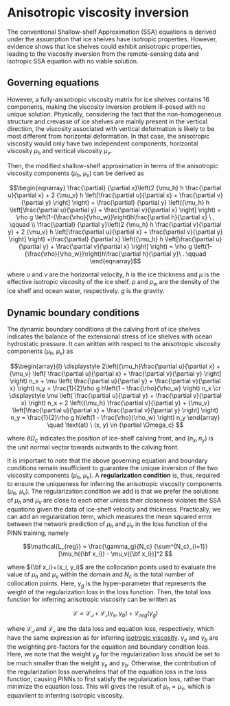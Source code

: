 # Anisotropic viscosity inversion

The conventional Shallow-shelf Approximation (SSA) equations is derived under the assumption that ice shelves have 
isotropic properties. However, evidence shows that ice shelves could exhibit anisotropic properties, leading to 
the viscosity inversion from the remote-sensing data and isotropic SSA equation with no viable solution.

## Governing equations

However, a fully-anisotropic viscosity matrix for ice shelves contains 16 components, making the viscosity
inversion problem ill-posed with no unique solution. Physically, considering the fact that the non-homogeneous
structure and crevasse of ice shelves are mainly present in the vertical direction, the viscosity associated 
with vertical deformation is likely to be most different from horizontal deformation. In that case, the 
anisotropic viscosity would only have two independent components, horizontal viscosity $\mu_h$ and vertical
viscosity $\mu_v$. 

Then, the modified shallow-shelf approximation in terms of the anisotropic viscosity components ($\mu_h$, $\mu_v$) can be derived as

$$\begin{eqnarray}
	 \frac{\partial} {\partial x}\left(2 {\mu_h} h \frac{\partial  u}{\partial x} + 2 {\mu_v} h \left[\frac{\partial  u}{\partial x}  + \frac{\partial  v}{\partial y} \right]  \right) 
	+ \frac{\partial} {\partial y} \left({\mu_h} h \left[\frac{\partial  u}{\partial y}  + \frac{\partial  v}{\partial x} \right]  \right)   = \rho g \left(1-{\frac{\rho}{\rho_w}}\right)h\frac{\partial h}{\partial x} \ , \qquad \\ 
	 \frac{\partial} {\partial y}\left(2 {\mu_h} h \frac{\partial  v}{\partial y} + 2 {\mu_v} h \left[\frac{\partial  u}{\partial x}  + \frac{\partial  v}{\partial y} \right]  \right)
  +\frac{\partial} {\partial x} \left({\mu_h} h \left[\frac{\partial  u}{\partial y}  + \frac{\partial  v}{\partial x} \right]  \right)  = \rho g \left(1-{\frac{\rho}{\rho_w}}\right)h\frac{\partial h}{\partial y}\ .   \qquad 
\end{eqnarray}$$

where $u$ and $v$ are the horizontal velocity, $h$ is the ice thickness and $\mu$ is the effective isotropic viscosity of the ice shelf. $\rho$ and $\rho_w$ are the density of the ice shelf and ocean water, respectively. $g$ is the gravity.

## Dynamic boundary conditions

The dynamic boundary conditions at the calving front of ice shelves indicates the balance of the extensional stress of ice shelves with ocean hydrostatic pressure. It can written with respect to the anisotropic viscosity components ($\mu_h$, $\mu_v$) as

$$\begin{array}{l}
\displaystyle 2\left({\mu_h}\frac{\partial u}{\partial x} + {\mu_v} \left[ \frac{\partial u}{\partial x} + \frac{\partial v}{\partial y} \right] \right) n_x 
	+ \mu \left( \frac{\partial u}{\partial y} + \frac{\partial v}{\partial x} \right) n_y 
 	= \frac{1}{2}\rho g h\left(1 - \frac{\rho}{\rho_w} \right)  n_x  \cr
\displaystyle  \mu \left( \frac{\partial u}{\partial y} + \frac{\partial v}{\partial x} \right) n_x  
	+ 2 \left({\mu_h} \frac{\partial v}{\partial y} + {\mu_v} \left[\frac{\partial u}{\partial x} + \frac{\partial v}{\partial y} \right] \right) n_y 
 	= \frac{1}{2}\rho g h\left(1 - \frac{\rho}{\rho_w} \right)  n_y
\end{array} \quad \text{at} \  (x, y) \in {\partial \Omega_c} $$

where $\partial \Omega_c$ indicates the position of ice-shelf calving front, and $(n_x, n_y)$ is the unit normal 
vector towards outwards to the calving front.

It is important to note that the above governing equation and boundary conditions remain insufficient to guarantee 
the unique inversion of the two viscosity components ($\mu_h$, $\mu_v$). A **regularization condition** is, thus, required 
to ensure the uniqueness for inferring the anisotropic viscosity components ($\mu_h$, $\mu_v$). The regularization
condition we add is that we prefer the solutions of $\mu_h$ and $\mu_v$ are close to each other unless their 
closeness violates the SSA equations given the data of ice-shelf velocity and thickness. Practically, we can add an 
regularization term, which measures the mean squared error between the network prediction of $\mu_h$ and $\mu_v$ in 
the loss function of the PINN training, namely

$$\mathcal{L_{reg}} = \frac{\gamma_g}{N_c} {\sum^{N_c}_{i=1}} [\mu_h({\bf x_i}) - \mu_v({\bf x_i})]^2  $$

where ${\bf x_i}=(x_i, y_i)$ are the collocation points used to evaluate the value of $\mu_h$ and $\mu_v$ within the 
domain and $N_c$ is the total number of collocation points. Here, $\gamma_g$ is the hyper-parameter that represents 
the weight of the regularization loss in the loss function. Then, the total loss function for inferring anisotropic 
viscosity can be written as

$$ \begin{equation}
    \mathcal{L} = \mathcal{L_d} + \mathcal{L_e} (\gamma_e, \gamma_b) + \mathcal{L}_{reg}(\gamma_g)
\end{equation} $$

where $\mathcal{L_d}$ and $\mathcal{L_e}$ are the data loss and equation loss, respectively, which have the same expression
as for inferring [isotropic viscosity](https://github.com/YaoGroup/DIFFICE_jax/blob/main/docs/source/Isotropic.md). $\gamma_e$ 
and $\gamma_b$ are the weighting pre-factors for the equation and boundary condition loss. Here, we note that the weight 
$\gamma_g$ for the regularization loss should be set to be much smaller than the weight $\gamma_e$ and $\gamma_b$. Otherwise, 
the contribution of the regularization loss overwhelms that of the equation loss in the loss function, causing PINNs to first
satisfy the regularization loss, rather than minimize the equation loss. This will gives the result of $\mu_h = \mu_v$, which 
is equavilent to inferring isotropic viscosity.
